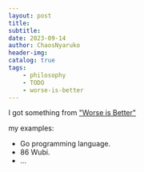 ```yaml
---
layout: post
title: 
subtitle: 
date: 2023-09-14
author: ChaosNyaruko
header-img: 
catalog: true
tags:
    - philosophy
    - TODO
    - worse-is-better
---
```

I got something from ["Worse is Better"](https://dreamsongs.com/RiseOfWorseIsBetter.html)

my examples:
- Go programming language.
- 86 Wubi.
- ...

